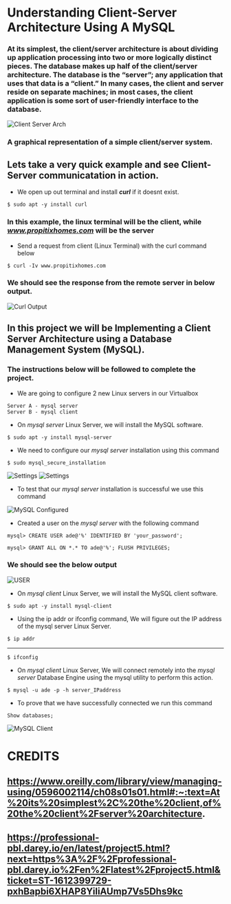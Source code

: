 # Understanding Client-Server Architecture Using A MySQL
### At its simplest, the client/server architecture is about dividing up application processing into two or more logically distinct pieces. The database makes up half of the client/server architecture. The database is the “server”; any application that uses that data is a “client.” In many cases, the client and server reside on separate machines; in most cases, the client application is some sort of user-friendly interface to the database.

<p>

![Client Server Arch](Untitled.jpg)

### A graphical representation of a simple client/server system.

## Lets take a very quick example and see Client-Server communicatation in action.

* We open up out terminal and install ***curl*** if it doesnt exist.

```
$ sudo apt -y install curl
```

### In this example, the linux terminal will be the client, while ***www.propitixhomes.com*** will be the server

* Send a request from client (Linux Terminal) with the curl command below

```
$ curl -Iv www.propitixhomes.com
```
### We should see the response from the remote server in below output.

![Curl Output](outpt.jpg)

## In this project we will be Implementing a Client Server Architecture using a Database Management System (MySQL).

### The instructions below will be followed to complete the project.

* We are going to configure 2 new Linux servers in our Virtualbox
```
Server A - mysql server
Server B - mysql client
```

* On *mysql server* Linux Server, we will install the MySQL software.

```
$ sudo apt -y install mysql-server
```

* We need to configure our *mysql server* installation using this command

```
$ sudo mysql_secure_installation
```

![Settings](s1.jpg)     ![Settings](s2.jpg)


* To test that our *mysql server* installation is successful we use this command

![MySQL Configured](working.jpg)


* Created a user on the *mysql server* with the following command

```
mysql> CREATE USER ade@'%' IDENTIFIED BY 'your_password';
```

```
mysql> GRANT ALL ON *.* TO ade@'%'; FLUSH PRIVILEGES;
```

### We should see the below output

![USER](createuser.jpg)


* On *mysql client* Linux Server, we will install the MySQL client software.

```
$ sudo apt -y install mysql-client
```

* Using the ip addr or ifconfig command, We will figure out the IP address of the mysql server Linux Server.

```
$ ip addr
```
----------------
```
$ ifconfig
```

* On *mysql client* Linux Server, We will connect remotely into the *mysql server* Database Engine using the mysql utility to perform this action.

```
$ mysql -u ade -p -h server_IPaddress
```

* To prove that we have successfully connected we run this command

```
Show databases;
```
![MySQL Client](clientlog.jpg)


# CREDITS
## https://www.oreilly.com/library/view/managing-using/0596002114/ch08s01s01.html#:~:text=At%20its%20simplest%2C%20the%20client,of%20the%20client%2Fserver%20architecture.

## https://professional-pbl.darey.io/en/latest/project5.html?next=https%3A%2F%2Fprofessional-pbl.darey.io%2Fen%2Flatest%2Fproject5.html&ticket=ST-1612399729-pxhBapbi6XHAP8YiliAUmp7Vs5Dhs9kc
